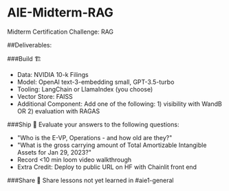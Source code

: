 # AIE-Midterm-RAG
Midterm Certification Challenge: RAG 

##Deliverables:

###Build 🏗️
* Data: NVIDIA 10-k Filings
* Model: OpenAI text-3-embedding small, GPT-3.5-turbo
* Tooling: LangChain or LlamaIndex (you choose)
* Vector Store: FAISS
* Additional Component: Add one of the following: 1) visibility with WandB OR 2) evaluation with RAGAS

###Ship 🚢
Evaluate your answers to the following questions:
* "Who is the E-VP, Operations - and how old are they?"
* "What is the gross carrying amount of Total Amortizable Intangible Assets for Jan 29, 2023?"
* Record <10 min loom video walkthrough
* Extra Credit: Deploy to public URL on HF with Chainlit front end

###Share 🚀
Share lessons not yet learned in #aie1-general

